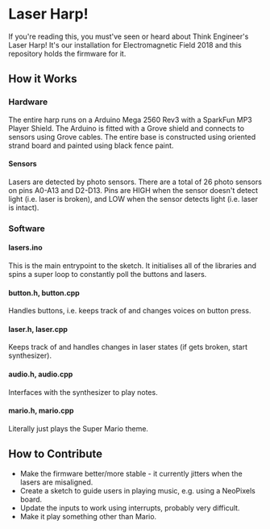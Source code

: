 # Laser Harp!
If you're reading this, you must've seen or heard about Think Engineer's Laser Harp! It's our installation for Electromagnetic Field 2018 and this repository holds the firmware for it.

## How it Works
### Hardware
The entire harp runs on a Arduino Mega 2560 Rev3 with a SparkFun MP3 Player Shield. The Arduino is fitted with a Grove shield and connects to sensors using Grove cables. The entire base is constructed using oriented strand board and painted using black fence paint.
#### Sensors
Lasers are detected by photo sensors. There are a total of 26 photo sensors on pins A0-A13 and D2-D13. Pins are HIGH when the sensor doesn't detect light (i.e. laser is broken), and LOW when the sensor detects light (i.e. laser is intact).

### Software
#### lasers.ino
This is the main entrypoint to the sketch. It initialises all of the libraries and spins a super loop to constantly poll the buttons and lasers.
#### button.h, button.cpp
Handles buttons, i.e. keeps track of and changes voices on button press.
#### laser.h, laser.cpp
Keeps track of and handles changes in laser states (if gets broken, start synthesizer).
#### audio.h, audio.cpp
Interfaces with the synthesizer to play notes.
#### mario.h, mario.cpp
Literally just plays the Super Mario theme.

## How to Contribute
* Make the firmware better/more stable - it currently jitters when the lasers are misaligned.
* Create a sketch to guide users in playing music, e.g. using a NeoPixels board.
* Update the inputs to work using interrupts, probably very difficult.
* Make it play something other than Mario.
